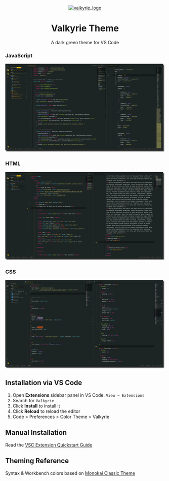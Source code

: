 <p align="center">
  <a target="_blank" href="https://raw.github.com/ndscode/valkyrie-vscode/main/images/logo.png">
    <img src="https://raw.github.com/ndscode/valkyrie-vscode/main/images/logo.png" alt="valkyrie_logo" width="150" style="max-width:100%;">
  </a>
</p>
<h1 align="center">Valkyrie Theme</h1>
<p align="center">A dark green theme for VS Code</p>

<h3>JavaScript</h3>
<p align="center">
  <a target="_blank" href="https://raw.githubusercontent.com/ndscode/valkyrie-vscode/main/images/js.png">
    <img src="https://raw.githubusercontent.com/ndscode/valkyrie-vscode/main/images/js.png" alt="valkyrie_logo" style="max-width:100%;">
  </a>
</p>

<h3>HTML</h3>
<p align="center">
    <a target="_blank" href="https://raw.githubusercontent.com/ndscode/valkyrie-vscode/main/images/html.png">
    <img src="https://raw.githubusercontent.com/ndscode/valkyrie-vscode/main/images/html.png" alt="valkyrie_logo" style="max-width:100%;">
  </a>
</p>

<h3>CSS</h3>
<p align="center">
    <a target="_blank" href="https://raw.githubusercontent.com/ndscode/valkyrie-vscode/main/images/css.png">
    <img src="https://raw.githubusercontent.com/ndscode/valkyrie-vscode/main/images/css.png" alt="valkyrie_logo" style="max-width:100%;">
  </a>
</p>






<h2>Installation via VS Code</h2>
<ol>
  <li>
    Open <strong>Extensions</strong> sidebar panel in VS Code.
    <code>View → Extensions</code>
  </li>
  <li>  
    Search for <code>Valkyrie</code>
  </li>
  <li>
    Click <strong>Install</strong> to install it
  </li>
  <li>
    Click <strong>Reload</strong> to reload the editor
  </li>
  <li>
    Code > Preferences > Color Theme > Valkyrie
  </li>
</ol>


<h2>Manual Installation</h2>
<p>Read the <a href="https://github.com/ndscode/valkyrie-vscode/blob/main/vsc-extension-quickstart.md">VSC Extension Quickstart Guide</a></p>

<h2>Theming Reference</h2>
<p>Syntax & Workbench colors based on <a href="https://monokai.pro/">Monokai Classic Theme</a></p>





<!--
* Split the editor (`Cmd+\` on macOS or `Ctrl+\` on Windows and Linux)
* Toggle preview (`Shift+CMD+V` on macOS or `Shift+Ctrl+V` on Windows and Linux)
* Press `Ctrl+Space` (Windows, Linux) or `Cmd+Space` (macOS) to see a list of Markdown snippets
### For more information
* [Visual Studio Code's Markdown Support](http://code.visualstudio.com/docs/languages/markdown)
* [Markdown Syntax Reference](https://help.github.com/articles/markdown-basics/)

 **Enjoy!** -->
